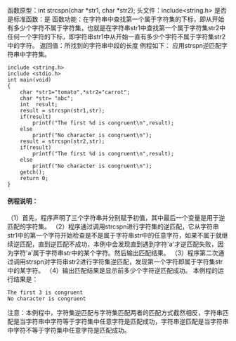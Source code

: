 函数原型：int strcspn(char *str1, char *str2); 
头文件：include<string.h>
是否是标准函数：是
函数功能：在字符串中查找第一个属于字符集的下标，即从开始有多少个字符不属于字符集，也就是在字符串str1中查找第一个属于字符集str2中任何一个字符的下标，即字符串str1中从开始一直有多少个字符不属于字符集str2中的字符。
返回值：所找到的字符串中段的长度
例程如下： 应用strspn逆匹配字符串中字符集。
```  
include <string.h>
include <stdio.h>
int main(void)
{
    char *str1="tomato",*str2="carrot";
    char *str= "abc";
    int  result;
    result = strcspn(str1,str);
    if(result)
        printf("The first %d is congruent\n",result);
    else
        printf("No character is congruent\n");
    result = strcspn(str2,str);
    if(result)
        printf("The first %d is congruent\n",result);
    else
        printf("No character is congruent\n");
    getch();
    return 0;
}
```
#### 例程说明：
（1）首先，程序声明了三个字符串并分别赋予初值，其中最后一个变量是用于逆匹配的字符集。
（2）程序通过调用strcspn进行字符集的逆匹配，它从字符串str1中的第一个字符开始检查是不是属于字符串str中的任意字符，如果不属于就继续逆匹配，直到逆匹配不成功，本例中会发现直到遇到字符'a'才逆匹配失败，因为字符'a'属于字符串str中的某个字符。然后输出匹配结果。
（3）程序第二次通过调用strspn对字符串str2进行字符集逆匹配，发现第一个字符即属于字符集str中的某字符。
（4）输出匹配结果是显示前多少个字符逆匹配成功。
本例程的运行结果是：
```  
The first 3 is congruent
No character is congruent
```
注意：本例程中，字符集逆匹配与字符集匹配两者的匹配方式截然相反，字符串匹配是当字符串中字符等于字符集中任意字符是匹配成功，字符串逆匹配是当字符串中字符不等于字符集中任意字符是匹配成功。
